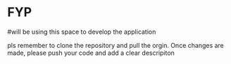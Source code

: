 # FYP

#will be using this space to develop the application 

pls remember to clone the repository and pull the orgin. Once changes are made, please push your code and add a clear descripiton 
